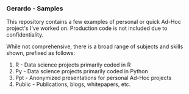 ### Gerardo - Samples

This repository contains a few examples of personal or quick Ad-Hoc project's I've worked on. Production code is not included due to confidentiality.

While not comprehensive, there is a broad range of subjects and skills shown, prefixed as follows:

1. R - Data science projects primarily coded in R
2. Py - Data science projects primarily coded in Python
3. Ppt - Anonymized presentations for personal Ad-Hoc projects
4. Public - Publications, blogs, whitepapers, etc.
